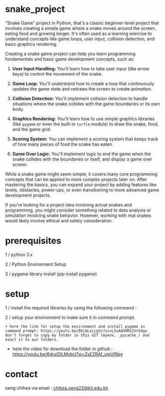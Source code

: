 # snake_project

"Snake Game" project in Python, that's a classic beginner-level project that involves creating a simple game where a snake moves around the screen, eating food and growing longer. It's often used as a learning exercise to understand concepts like game loops, user input, collision detection, and basic graphics rendering.

Creating a snake game project can help you learn programming fundamentals and basic game development concepts, such as:

1. **User Input Handling:** You'll learn how to take user input (like arrow keys) to control the movement of the snake.
   
2. **Game Loop:** You'll understand how to create a loop that continuously updates the game state and redraws the screen to create animation.
   
3. **Collision Detection:** You'll implement collision detection to handle situations where the snake collides with the game boundaries or its own body.
   
4. **Graphics Rendering:** You'll learn how to use simple graphics libraries (like `pygame` or even the built-in `turtle` module) to draw the snake, food, and the game grid.
   
5. **Scoring System:** You can implement a scoring system that keeps track of how many pieces of food the snake has eaten.
   
6. **Game Over Logic:** You'll implement logic to end the game when the snake collides with the boundaries or itself, and display a game over screen.
   
While a snake game might seem simple, it covers many core programming concepts that can be applied to more complex projects later on. After mastering the basics, you can expand your project by adding features like levels, obstacles, power-ups, or even transitioning to more advanced game development projects.

If you're looking for a project idea involving actual snakes and programming, you might consider something related to data analysis or simulation involving snake behavior. However, working with real snakes would likely involve ethical and safety consideration. 


# prerequisites

1 / python 3.x 

2 / Python Environment Setup

3 / pygame library install (pip install pygame)


# setup 
1 / install the required libraries by using the following command :

2 / setup your environment  to make sure it in command prompt.

    + here the link for setup the environment and install pygame in command prompt: https://youtu.be/EKjALzLLgVs?si=LSvAQhHMzZVrU4gu
    don't forget to copy my folder in this GIT (myenv, _pycache_) and exact it to our folders. 

   + here the video for download the folder in github : https://youtu.be/6dnzDILMobU?si=ZsEZRAf_xipUf6py
    
# contact 

oeng chihea via email : chihea.oeng22@kit.edu.kh 

    
